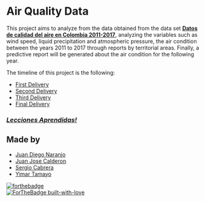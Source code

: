 <h1>Air Quality Data</h1>

This project aims to analyze from the data obtained from the data set <b><a href="https://www.datos.gov.co/Ambiente-y-Desarrollo-Sostenible/DATOS-DE-CALIDAD-DEL-AIRE-EN-COLOMBIA-2011-2017/ysq6-ri4e">Datos de calidad del aire en Colombia 2011-2017</a></b>, analyzing the variables such as wind speed, liquid precipitation and atmospheric pressure, the air condition between the years 2011 to 2017 through reports by territorial areas. Finally, a predictive report will be generated about the air condition for the following year.

  The timeline of this project is the following:

<ul>
  <li><a href="https://github.com/sacn99/airQualityData/tree/master/Primera%20Entrega">First Delivery</a></li>
  <li><a href="https://github.com/sacn99/airQualityData/tree/master/Segunda%20Entrega">Second Delivery</a></li>
  <li><a href="https://github.com/sacn99/airQualityData/tree/master/Tercera%20Entrega">Third Delivery</a></li>
  <li><a href="https://github.com/sacn99/airQualityData/tree/master/Final%20Entrega">Final Delivery</a></li>
</ul>



### [*Lecciones Aprendidas!*](https://www.youtube.com/watch?v=6nVky05gfLw)



## Made by

<ul>
  <li><div><a href="https://github.com/JDNaranjo" title="Juan Diego Naranjo">Juan Diego Naranjo</a></div></li>
  <li><div><a href="https://github.com/JuanC721" title="Juan Calderon">Juan Jose Calderon</a></div></li>
  <li><div><a href="https://github.com/sacn99" title="Sergio Cabrera">Sergio Cabrera</a></div></li>
  <li><div><a href="https://github.com/Yimar22" title="Yimar Tamayo">Yimar Tamayo</a></div></li>
  </ul>

[![forthebadge](https://forthebadge.com/images/badges/made-with-c-sharp.svg)](https://forthebadge.com) <br>
[![ForTheBadge built-with-love](http://ForTheBadge.com/images/badges/built-with-love.svg)](https://GitHub.com/Naereen/)



